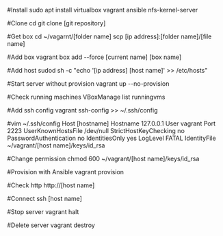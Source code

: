 #Install
sudo apt install virtualbox vagrant ansible nfs-kernel-server

#Clone
cd
git clone [git repository]

#Get box
cd ~/vagarnt/[folder name]
scp [ip address]:[folder name]/[file name]

#Add box
vagrant box add --force [current name] [box name]

#Add host
sudod sh -c "echo '[ip address] [host name]' >> /etc/hosts"

#Start server without provision
vagrant up --no-provision

#Check running machines
VBoxManage list runningvms

#Add ssh config
vagrant ssh-config >> ~/.ssh/config

#vim ~/.ssh/config
Host [hostname]
  Hostname 127.0.0.1
  User vagrant
  Port 2223
  UserKnownHostsFile /dev/null
  StrictHostKeyChecking no
  PasswordAuthentication no
  IdentitiesOnly yes
  LogLevel FATAL
  IdentityFile ~/vagrant/[host name]/keys/id_rsa

#Change permission
chmod 600 ~/vagrant/[host name]/keys/id_rsa

#Provision with Ansible
vagrant provision

#Check http
http://[host name]

#Connect
ssh [host name]

#Stop server
vagrant halt

#Delete server
vagrant destroy